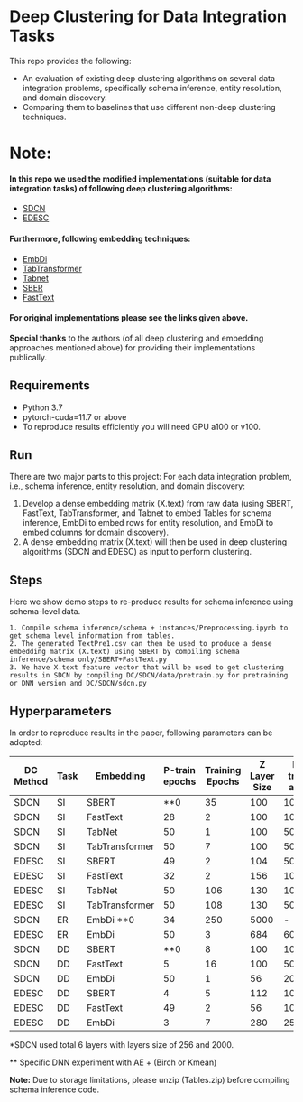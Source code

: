 # **Deep Clustering for Data Integration Tasks**


This repo provides the following:
* An evaluation of existing deep clustering algorithms on several data integration problems, specifically schema inference, entity resolution, and domain discovery.
* Comparing them to baselines that use different non-deep clustering techniques.



# Note: 

#### In this repo we used the modified implementations (suitable for data integration tasks) of following deep clustering algorithms:

* [SDCN](https://github.com/bdy9527/SDCN)
* [EDESC](https://github.com/JinyuCai95/EDESC-pytorch)

#### Furthermore, following embedding techniques:

* [EmbDi](https://gitlab.eurecom.fr/cappuzzo/embdi)
* [TabTransformer](https://github.com/jrzaurin/pytorch-widedeep)
* [Tabnet](https://github.com/jrzaurin/pytorch-widedeep)
* [SBER](https://www.sbert.net/docs/hugging_face.html)
* [FastText](https://fasttext.cc/docs/en/crawl-vectors.html)

#### For original implementations please see the links given above.

**Special thanks** to the authors (of all deep clustering and embedding approaches mentioned above) for providing their implementations publically.


## Requirements
* Python 3.7 
* pytorch-cuda=11.7 or above
* To reproduce results efficiently you will need GPU a100 or v100.



## Run

There are two major parts to this project: For each data integration problem, i.e., schema inference, entity resolution, and domain discovery:


 1. Develop a dense embedding matrix (X.text) from raw data (using SBERT, FastText, TabTransformer, and Tabnet to embed Tables for schema inference, EmbDi to embed rows for entity resolution, and EmbDi to embed columns for domain discovery).
 2. A dense embedding matrix (X.text) will then be used in deep clustering algorithms (SDCN and EDESC) as input to perform clustering.

## Steps

Here we show demo steps to re-produce results for schema inference using schema-level data.

````
1. Compile schema inference/schema + instances/Preprocessing.ipynb to get schema level information from tables.
2. The generated TextPre1.csv can then be used to produce a dense embedding matrix (X.text) using SBERT by compiling schema inference/schema only/SBERT+FastText.py
3. We have X.text feature vector that will be used to get clustering results in SDCN by compiling DC/SDCN/data/pretrain.py for pretraining or DNN version and DC/SDCN/sdcn.py

````



## Hyperparameters
In order to reproduce results in the paper, following parameters can be adopted:

| DC Method | Task | Embedding | P-train epochs | Training Epochs | Z	Layer Size | P-train algo | train algo | 
| ---|--- |--- |--- |--- |--- |--- |---|              
|SDCN	|SI	|SBERT|	**0|	35|	100	|1000|	-|	Kmean|
|SDCN	|SI	|FastText|	28|	2|	100|	1000|	Birch|	Kmean|
|SDCN	|SI	|TabNet	|50|	1|	100|	5000|	Kmean	|Kmean|
|SDCN	|SI	|TabTransformer|	50|	7|	100|	5000|	Kmean|	Kmean|
|EDESC|	SI|	SBERT|	49|	2|	104|	500|	Birch|	Birch|
|EDESC|	SI|	FastText|	32|	2	|156|	1000|	Kmean|	kmean|
|EDESC|	SI|	TabNet|	50|	106	|130	|1000|	Birch|	Birch|
|EDESC|	SI|	TabTransformer|	50|	108	|130|	5000|	Birch|	Birch|
|SDCN	|ER	|EmbDi	**0|	34|	250|	5000	|-|	Birch|
|EDESC|	ER	|EmbDi|	50	|3	|684|	6000	|Birch|	Birch|
|SDCN	|DD	|SBERT|	**0|	8|	100	|1000	|-|	Birch|
|SDCN	|DD	|FastText|	5|	16|	100|	500|	Kmean	|Birch|
|SDCN	|DD	|EmbDi	|50	|1	|56	|2000*	|Birch	|Kmean|
|EDESC|	DD|	SBERT|	4|	5|	112	|1000|	Birch	|Birch|
|EDESC|	DD|	FastText|	49|	2|	56	|1000	|Birch|	Birch|
|EDESC|	DD|	EmbDi|	3|	7|	280	|256	|Kmean|	kmean|

*SDCN used total 6 layers with layers size of 256 and 2000.

** Specific DNN experiment with AE + (Birch or Kmean)





**Note:** Due to storage limitations, please unzip (Tables.zip) before compiling schema inference code.


